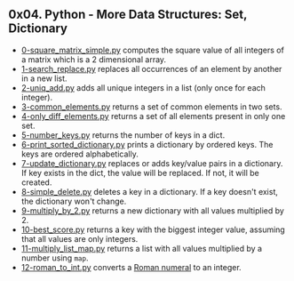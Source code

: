## 0x04. Python - More Data Structures: Set, Dictionary

- [0-square_matrix_simple.py](0-square_matrix_simple.py) computes the square value of all integers of a matrix which is a 2 dimensional array.
- [1-search_replace.py](1-search_replace.py) replaces all occurrences of an element by another in a new list.
- [2-uniq_add.py](2-uniq_add.py) adds all unique integers in a list (only once for each integer).
- [3-common_elements.py](3-common_elements.py) returns a set of common elements in two sets.
- [4-only_diff_elements.py](4-only_diff_elements.py) returns a set of all elements present in only one set.
- [5-number_keys.py](5-number_keys.py) returns the number of keys in a dict.
- [6-print_sorted_dictionary.py](6-print_sorted_dictionary.py) prints a dictionary by ordered keys. The keys are ordered alphabetically.
- [7-update_dictionary.py](7-update_dictionary.py) replaces or adds key/value pairs in a dictionary. If key exists in the dict, the value will be replaced. If not, it will be created.
- [8-simple_delete.py](8-simple_delete.py) deletes a key in a dictionary. If a key doesn't exist, the dictionary won't change.
- [9-multiply_by_2.py](9-multiply_by_2.py) returns a new dictionary with all values multiplied by 2.
- [10-best_score.py](10-best_score.py) returns a key with the biggest integer value, assuming that all values are only integers.
- [11-multiply_list_map.py](11-multiply_list_map.py) returns a list with all values multiplied by a number using `map`.
- [12-roman_to_int.py](12-roman_to_int.py) converts a [Roman numeral](https://en.wikipedia.org/wiki/Roman_numerals) to an integer.
